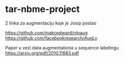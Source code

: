# tar-nbme-project



2 linka za augmentaciju koje je Josip poslao

https://github.com/makcedward/nlpaug
https://github.com/facebookresearch/AugLy


Paper u vezi data augmentationa u sequence labelingu
https://arxiv.org/pdf/2010.11683.pdf
